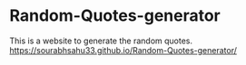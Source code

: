 # Random-Quotes-generator
This is a website to generate the random quotes.
https://sourabhsahu33.github.io/Random-Quotes-generator/
